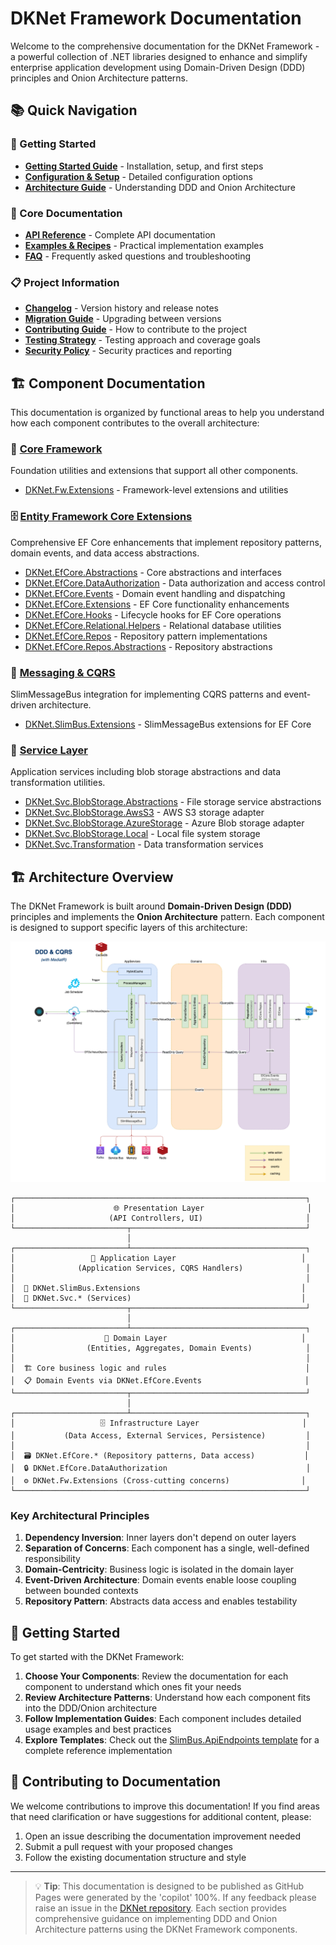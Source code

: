# DKNet Framework Documentation

Welcome to the comprehensive documentation for the DKNet Framework - a powerful collection of .NET libraries designed to enhance and simplify enterprise application development using Domain-Driven Design (DDD) principles and Onion Architecture patterns.

## 📚 Quick Navigation

### 🚀 Getting Started
- **[Getting Started Guide](Getting-Started.md)** - Installation, setup, and first steps
- **[Configuration & Setup](Configuration.md)** - Detailed configuration options
- **[Architecture Guide](Architecture.md)** - Understanding DDD and Onion Architecture

### 📖 Core Documentation
- **[API Reference](API-Reference.md)** - Complete API documentation
- **[Examples & Recipes](Examples/README.md)** - Practical implementation examples
- **[FAQ](FAQ.md)** - Frequently asked questions and troubleshooting

### 📋 Project Information
- **[Changelog](CHANGELOG.md)** - Version history and release notes
- **[Migration Guide](Migration-Guide.md)** - Upgrading between versions
- **[Contributing Guide](Contributing.md)** - How to contribute to the project
- **[Testing Strategy](Testing-Strategy.md)** - Testing approach and coverage goals
- **[Security Policy](Security.md)** - Security practices and reporting

## 🏗️ Component Documentation

This documentation is organized by functional areas to help you understand how each component contributes to the overall architecture:

### 🔧 [Core Framework](./Core/README.md)
Foundation utilities and extensions that support all other components.

- [DKNet.Fw.Extensions](./Core/DKNet.Fw.Extensions.md) - Framework-level extensions and utilities

### 🗄️ [Entity Framework Core Extensions](./EfCore/README.md)
Comprehensive EF Core enhancements that implement repository patterns, domain events, and data access abstractions.

- [DKNet.EfCore.Abstractions](./EfCore/DKNet.EfCore.Abstractions.md) - Core abstractions and interfaces
- [DKNet.EfCore.DataAuthorization](./EfCore/DKNet.EfCore.DataAuthorization.md) - Data authorization and access control
- [DKNet.EfCore.Events](./EfCore/DKNet.EfCore.Events.md) - Domain event handling and dispatching
- [DKNet.EfCore.Extensions](./EfCore/DKNet.EfCore.Extensions.md) - EF Core functionality enhancements
- [DKNet.EfCore.Hooks](./EfCore/DKNet.EfCore.Hooks.md) - Lifecycle hooks for EF Core operations
- [DKNet.EfCore.Relational.Helpers](./EfCore/DKNet.EfCore.Relational.Helpers.md) - Relational database utilities
- [DKNet.EfCore.Repos](./EfCore/DKNet.EfCore.Repos.md) - Repository pattern implementations
- [DKNet.EfCore.Repos.Abstractions](./EfCore/DKNet.EfCore.Repos.Abstractions.md) - Repository abstractions

### 📨 [Messaging & CQRS](./Messaging/README.md)
SlimMessageBus integration for implementing CQRS patterns and event-driven architecture.

- [DKNet.SlimBus.Extensions](./Messaging/DKNet.SlimBus.Extensions.md) - SlimMessageBus extensions for EF Core

### 🔧 [Service Layer](./Services/README.md)
Application services including blob storage abstractions and data transformation utilities.

- [DKNet.Svc.BlobStorage.Abstractions](./Services/DKNet.Svc.BlobStorage.Abstractions.md) - File storage service abstractions
- [DKNet.Svc.BlobStorage.AwsS3](./Services/DKNet.Svc.BlobStorage.AwsS3.md) - AWS S3 storage adapter
- [DKNet.Svc.BlobStorage.AzureStorage](./Services/DKNet.Svc.BlobStorage.AzureStorage.md) - Azure Blob storage adapter
- [DKNet.Svc.BlobStorage.Local](./Services/DKNet.Svc.BlobStorage.Local.md) - Local file system storage
- [DKNet.Svc.Transformation](./Services/DKNet.Svc.Transformation.md) - Data transformation services

## 🏗️ Architecture Overview

The DKNet Framework is built around **Domain-Driven Design (DDD)** principles and implements the **Onion Architecture** pattern. Each component is designed to support specific layers of this architecture:

![Diagram](https://raw.githubusercontent.com/baoduy/DKNet/e84b5ba3c035d5f12d03ba348e396976d1b0219b/Diagram.png)

```
┌─────────────────────────────────────────────────────────────────┐
│                      🌐 Presentation Layer                       │
│                     (API Controllers, UI)                       │
└─────────────────────────┬───────────────────────────────────────┘
                          │
┌─────────────────────────┴───────────────────────────────────────┐
│                 🎯 Application Layer                            │
│              (Application Services, CQRS Handlers)              │
│                                                                 │
│  📨 DKNet.SlimBus.Extensions                                    │
│  🔧 DKNet.Svc.* (Services)                                      │
└─────────────────────────┬───────────────────────────────────────┘
                          │
┌─────────────────────────┴───────────────────────────────────────┐
│                    💼 Domain Layer                              │
│                (Entities, Aggregates, Domain Events)            │
│                                                                 │
│  🏗️ Core business logic and rules                               │
│  📋 Domain Events via DKNet.EfCore.Events                       │
└─────────────────────────┬───────────────────────────────────────┘
                          │
┌─────────────────────────┴───────────────────────────────────────┐
│                   🗄️ Infrastructure Layer                       │
│           (Data Access, External Services, Persistence)         │
│                                                                 │
│  🗃️ DKNet.EfCore.* (Repository patterns, Data access)           │
│  🔒 DKNet.EfCore.DataAuthorization                               │
│  ⚙️ DKNet.Fw.Extensions (Cross-cutting concerns)                │
└─────────────────────────────────────────────────────────────────┘
```

### Key Architectural Principles

1. **Dependency Inversion**: Inner layers don't depend on outer layers
2. **Separation of Concerns**: Each component has a single, well-defined responsibility
3. **Domain-Centricity**: Business logic is isolated in the domain layer
4. **Event-Driven Architecture**: Domain events enable loose coupling between bounded contexts
5. **Repository Pattern**: Abstracts data access and enables testability

## 🚀 Getting Started

To get started with the DKNet Framework:

1. **Choose Your Components**: Review the documentation for each component to understand which ones fit your needs
2. **Review Architecture Patterns**: Understand how each component fits into the DDD/Onion architecture
3. **Follow Implementation Guides**: Each component includes detailed usage examples and best practices
4. **Explore Templates**: Check out the [SlimBus.ApiEndpoints template](https://github.com/baoduy/DKNet/tree/dev/z_Templates/SlimBus.ApiEndpoints) for a complete reference implementation

## 🤝 Contributing to Documentation

We welcome contributions to improve this documentation! If you find areas that need clarification or have suggestions for additional content, please:

1. Open an issue describing the documentation improvement needed
2. Submit a pull request with your proposed changes
3. Follow the existing documentation structure and style

---

> 💡 **Tip**: This documentation is designed to be published as GitHub Pages were generated by the 'copilot' 100%. 
> If any feedback please raise an issue in the [DKNet repository](https://github.com/baoduy/DKNet).
> Each section provides comprehensive guidance on implementing DDD and Onion Architecture patterns using the DKNet Framework components.